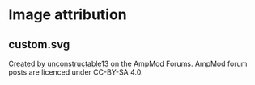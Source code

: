 # Image attribution

## custom.svg

[Created by unconstructable13](https://ampmod.flarum.cloud/d/528/69) on the AmpMod Forums.
AmpMod forum posts are licenced under CC-BY-SA 4.0.
